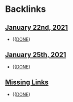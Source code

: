 
# Backlinks
## [January 22nd, 2021](<January 22nd, 2021.md>)
- {{[DONE](<DONE.md>)}

## [January 25th, 2021](<January 25th, 2021.md>)
- {{[DONE](<DONE.md>)}

## [Missing Links](<Missing Links.md>)
- {{[DONE](<DONE.md>)}


